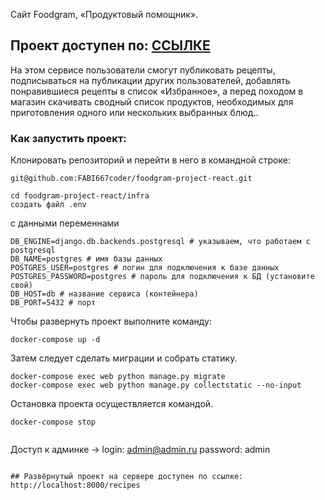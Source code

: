 Cайт Foodgram, «Продуктовый помощник».

## Проект доступен по: [ССЫЛКЕ](http://foodgramdipproject.ddns.net/recipes)

На этом сервисе пользователи смогут публиковать рецепты, подписываться на публикации других пользователей, добавлять понравившиеся рецепты в список «Избранное», а перед походом в магазин скачивать сводный список продуктов, необходимых для приготовления одного или нескольких выбранных блюд..
### Как запустить проект:

Клонировать репозиторий и перейти в него в командной строке:

```
git@github.com:FABI667coder/foodgram-project-react.git
```

```
cd foodgram-project-react/infra
создать файл .env 
```

с данными переменнами 
```
DB_ENGINE=django.db.backends.postgresql # указываем, что работаем с postgresql
DB_NAME=postgres # имя базы данных
POSTGRES_USER=postgres # логин для подключения к базе данных
POSTGRES_PASSWORD=postgres # пароль для подключения к БД (установите свой)
DB_HOST=db # название сервиса (контейнера)
DB_PORT=5432 # порт
```


Чтобы развернуть проект выполните команду:

```
docker-compose up -d
```
Затем следует сделать миграции и собрать статику.
```
docker-compose exec web python manage.py migrate
docker-compose exec web python manage.py collectstatic --no-input
```
Остановка проекта осуществляется командой.
```
docker-compose stop


```
Доступ к админке -> login: admin@admin.ru password: admin
```

## Развёрнутый проект на сервере доступен по ссылке:
http://localhost:8000/recipes
